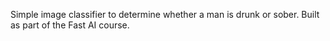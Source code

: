 Simple image classifier to determine whether a man is drunk or sober. Built as part of the Fast AI course.
